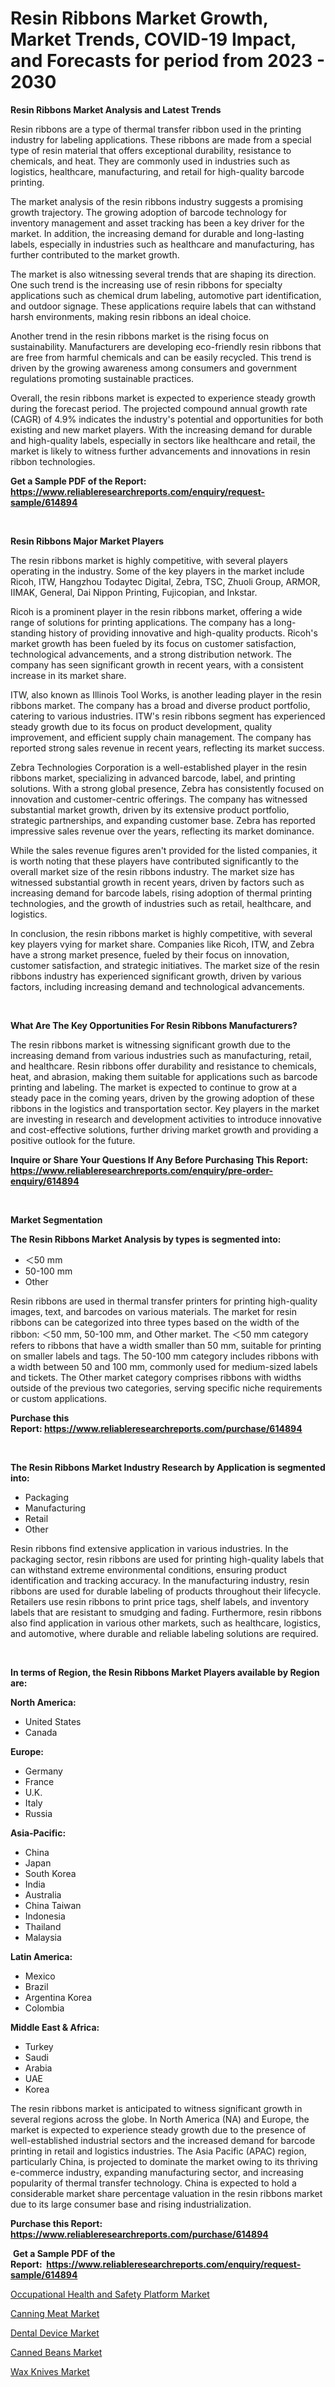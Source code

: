 <p><h1>Resin Ribbons Market Growth, Market Trends, COVID-19 Impact, and Forecasts for period from 2023 - 2030</h1></p><p><strong>Resin Ribbons Market Analysis and Latest Trends</strong></p>
<p><p>Resin ribbons are a type of thermal transfer ribbon used in the printing industry for labeling applications. These ribbons are made from a special type of resin material that offers exceptional durability, resistance to chemicals, and heat. They are commonly used in industries such as logistics, healthcare, manufacturing, and retail for high-quality barcode printing.</p><p>The market analysis of the resin ribbons industry suggests a promising growth trajectory. The growing adoption of barcode technology for inventory management and asset tracking has been a key driver for the market. In addition, the increasing demand for durable and long-lasting labels, especially in industries such as healthcare and manufacturing, has further contributed to the market growth.</p><p>The market is also witnessing several trends that are shaping its direction. One such trend is the increasing use of resin ribbons for specialty applications such as chemical drum labeling, automotive part identification, and outdoor signage. These applications require labels that can withstand harsh environments, making resin ribbons an ideal choice.</p><p>Another trend in the resin ribbons market is the rising focus on sustainability. Manufacturers are developing eco-friendly resin ribbons that are free from harmful chemicals and can be easily recycled. This trend is driven by the growing awareness among consumers and government regulations promoting sustainable practices.</p><p>Overall, the resin ribbons market is expected to experience steady growth during the forecast period. The projected compound annual growth rate (CAGR) of 4.9% indicates the industry's potential and opportunities for both existing and new market players. With the increasing demand for durable and high-quality labels, especially in sectors like healthcare and retail, the market is likely to witness further advancements and innovations in resin ribbon technologies.</p></p>
<p><strong>Get a Sample PDF of the Report:&nbsp; <a href="https://www.reliableresearchreports.com/enquiry/request-sample/614894">https://www.reliableresearchreports.com/enquiry/request-sample/614894</a></strong></p>
<p>&nbsp;</p>
<p><strong>Resin Ribbons Major Market Players</strong></p>
<p><p>The resin ribbons market is highly competitive, with several players operating in the industry. Some of the key players in the market include Ricoh, ITW, Hangzhou Todaytec Digital, Zebra, TSC, Zhuoli Group, ARMOR, IIMAK, General, Dai Nippon Printing, Fujicopian, and Inkstar.</p><p>Ricoh is a prominent player in the resin ribbons market, offering a wide range of solutions for printing applications. The company has a long-standing history of providing innovative and high-quality products. Ricoh's market growth has been fueled by its focus on customer satisfaction, technological advancements, and a strong distribution network. The company has seen significant growth in recent years, with a consistent increase in its market share. </p><p>ITW, also known as Illinois Tool Works, is another leading player in the resin ribbons market. The company has a broad and diverse product portfolio, catering to various industries. ITW's resin ribbons segment has experienced steady growth due to its focus on product development, quality improvement, and efficient supply chain management. The company has reported strong sales revenue in recent years, reflecting its market success.</p><p>Zebra Technologies Corporation is a well-established player in the resin ribbons market, specializing in advanced barcode, label, and printing solutions. With a strong global presence, Zebra has consistently focused on innovation and customer-centric offerings. The company has witnessed substantial market growth, driven by its extensive product portfolio, strategic partnerships, and expanding customer base. Zebra has reported impressive sales revenue over the years, reflecting its market dominance.</p><p>While the sales revenue figures aren't provided for the listed companies, it is worth noting that these players have contributed significantly to the overall market size of the resin ribbons industry. The market size has witnessed substantial growth in recent years, driven by factors such as increasing demand for barcode labels, rising adoption of thermal printing technologies, and the growth of industries such as retail, healthcare, and logistics.</p><p>In conclusion, the resin ribbons market is highly competitive, with several key players vying for market share. Companies like Ricoh, ITW, and Zebra have a strong market presence, fueled by their focus on innovation, customer satisfaction, and strategic initiatives. The market size of the resin ribbons industry has experienced significant growth, driven by various factors, including increasing demand and technological advancements.</p></p>
<p>&nbsp;</p>
<p><strong>What Are The Key Opportunities For Resin Ribbons Manufacturers?</strong></p>
<p><p>The resin ribbons market is witnessing significant growth due to the increasing demand from various industries such as manufacturing, retail, and healthcare. Resin ribbons offer durability and resistance to chemicals, heat, and abrasion, making them suitable for applications such as barcode printing and labeling. The market is expected to continue to grow at a steady pace in the coming years, driven by the growing adoption of these ribbons in the logistics and transportation sector. Key players in the market are investing in research and development activities to introduce innovative and cost-effective solutions, further driving market growth and providing a positive outlook for the future.</p></p>
<p><strong>Inquire or Share Your Questions If Any Before Purchasing This Report: <a href="https://www.reliableresearchreports.com/enquiry/pre-order-enquiry/614894">https://www.reliableresearchreports.com/enquiry/pre-order-enquiry/614894</a></strong></p>
<p>&nbsp;</p>
<p><strong>Market Segmentation</strong></p>
<p><strong>The Resin Ribbons Market Analysis by types is segmented into:</strong></p>
<p><ul><li>＜50 mm</li><li>50-100 mm</li><li>Other</li></ul></p>
<p><p>Resin ribbons are used in thermal transfer printers for printing high-quality images, text, and barcodes on various materials. The market for resin ribbons can be categorized into three types based on the width of the ribbon: ＜50 mm, 50-100 mm, and Other market. The ＜50 mm category refers to ribbons that have a width smaller than 50 mm, suitable for printing on smaller labels and tags. The 50-100 mm category includes ribbons with a width between 50 and 100 mm, commonly used for medium-sized labels and tickets. The Other market category comprises ribbons with widths outside of the previous two categories, serving specific niche requirements or custom applications.</p></p>
<p><strong>Purchase this Report:&nbsp;<a href="https://www.reliableresearchreports.com/purchase/614894">https://www.reliableresearchreports.com/purchase/614894</a></strong></p>
<p>&nbsp;</p>
<p><strong>The Resin Ribbons Market Industry Research by Application is segmented into:</strong></p>
<p><ul><li>Packaging</li><li>Manufacturing</li><li>Retail</li><li>Other</li></ul></p>
<p><p>Resin ribbons find extensive application in various industries. In the packaging sector, resin ribbons are used for printing high-quality labels that can withstand extreme environmental conditions, ensuring product identification and tracking accuracy. In the manufacturing industry, resin ribbons are used for durable labeling of products throughout their lifecycle. Retailers use resin ribbons to print price tags, shelf labels, and inventory labels that are resistant to smudging and fading. Furthermore, resin ribbons also find application in various other markets, such as healthcare, logistics, and automotive, where durable and reliable labeling solutions are required.</p></p>
<p>&nbsp;</p>
<p><strong>In terms of Region, the Resin Ribbons Market Players available by Region are:</strong></p>
<p>
    <p> <strong> North America: </strong>
        <ul>
            <li>United States</li>
            <li>Canada</li>
        </ul>
        </p> 
    <p> <strong> Europe: </strong>
        <ul>
            <li>Germany</li>
            <li>France</li>
            <li>U.K.</li>
            <li>Italy</li>
            <li>Russia</li>
        </ul>
        </p> 
    <p> <strong> Asia-Pacific: </strong>
        <ul>
            <li>China</li>
            <li>Japan</li>
            <li>South Korea</li>
            <li>India</li>
            <li>Australia</li>
            <li>China Taiwan</li>
            <li>Indonesia</li>
            <li>Thailand</li>
            <li>Malaysia</li>
        </ul>
        </p> 
    <p> <strong> Latin America: </strong>
        <ul>
            <li>Mexico</li>
            <li>Brazil</li>
            <li>Argentina Korea</li>
            <li>Colombia</li>
        </ul>
        </p> 
    <p> <strong> Middle East & Africa: </strong>
        <ul>
            <li>Turkey</li>
            <li>Saudi</li>
            <li>Arabia</li>
            <li>UAE</li>
            <li>Korea</li>
        </ul>
    </p>
    </p>
<p><p>The resin ribbons market is anticipated to witness significant growth in several regions across the globe. In North America (NA) and Europe, the market is expected to experience steady growth due to the presence of well-established industrial sectors and the increased demand for barcode printing in retail and logistics industries. The Asia Pacific (APAC) region, particularly China, is projected to dominate the market owing to its thriving e-commerce industry, expanding manufacturing sector, and increasing popularity of thermal transfer technology. China is expected to hold a considerable market share percentage valuation in the resin ribbons market due to its large consumer base and rising industrialization.</p></p>
<p><strong>Purchase this Report: <a href="https://www.reliableresearchreports.com/purchase/614894">https://www.reliableresearchreports.com/purchase/614894</a></strong></p>
<p>&nbsp;<strong>Get a Sample PDF of the Report:&nbsp;&nbsp;<a href="https://www.reliableresearchreports.com/enquiry/request-sample/614894">https://www.reliableresearchreports.com/enquiry/request-sample/614894</a></strong></p>
<p><strong></strong></p>
<p><p><a href="https://www.linkedin.com/pulse/decoding-occupational-health-safety-platform-market-deep/">Occupational Health and Safety Platform Market</a></p><p><a href="https://medium.com/@reganklocko456458/canning-meat-market-size-growth-forecast-2023-2030-84bd03e4c613">Canning Meat Market</a></p><p><a href="https://github.com/Chiragrp26/Market-Research-Report-List-1/blob/main/dental-device-market.md">Dental Device Market</a></p><p><a href="https://medium.com/@evalynkoepp98698/canned-beans-market-size-growth-forecast-2023-2030-68bc5d0e4b2f">Canned Beans Market</a></p><p><a href="https://github.com/santosh758595/Market-Research-Report-List-1/blob/main/wax-knives-market.md">Wax Knives Market</a></p></p>